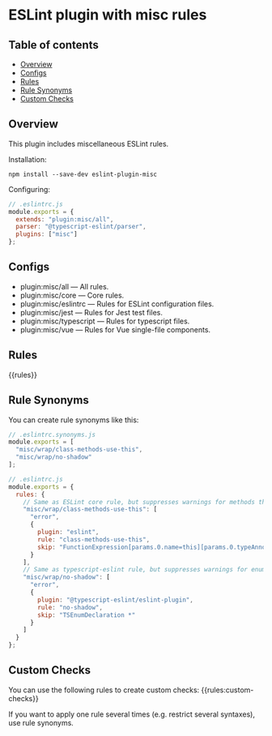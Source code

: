 # ESLint plugin with misc rules

## Table of contents

- [Overview](#overview)
- [Configs](#configs)
- [Rules](#rules)
- [Rule Synonyms](#rule-synonyms)
- [Custom Checks](#custom-checks)

## <a name="overview"></a>Overview

This plugin includes miscellaneous ESLint rules.

Installation:
```
npm install --save-dev eslint-plugin-misc
```

Configuring:
```js
// .eslintrc.js
module.exports = {
  extends: "plugin:misc/all",
  parser: "@typescript-eslint/parser",
  plugins: ["misc"]
};
```

## <a name="configs"></a>Configs

- plugin:misc/all &mdash; All rules.
- plugin:misc/core &mdash; Core rules.
- plugin:misc/eslintrc &mdash; Rules for ESLint configuration files.
- plugin:misc/jest &mdash; Rules for Jest test files.
- plugin:misc/typescript &mdash; Rules for typescript files.
- plugin:misc/vue &mdash; Rules for Vue single-file components.

## <a name="rules"></a>Rules

{{rules}}

## <a name="rule-synonyms"></a>Rule Synonyms

You can create rule synonyms like this:
```js
// .eslintrc.synonyms.js
module.exports = [
  "misc/wrap/class-methods-use-this",
  "misc/wrap/no-shadow"
];

// .eslintrc.js
module.exports = {
  rules: {
    // Same as ESLint core rule, but suppresses warnings for methods that have "this: void" annotation.
    "misc/wrap/class-methods-use-this": [
      "error",
      {
        plugin: "eslint",
        rule: "class-methods-use-this",
        skip: "FunctionExpression[params.0.name=this][params.0.typeAnnotation.typeAnnotation.type=TSVoidKeyword]"
      }
    ],
    // Same as typescript-eslint rule, but suppresses warnings for enums.
    "misc/wrap/no-shadow": [
      "error",
      {
        plugin: "@typescript-eslint/eslint-plugin",
        rule: "no-shadow",
        skip: "TSEnumDeclaration *"
      }
    ]
  }
};
```

## <a name="custom-checks"></a>Custom Checks

You can use the following rules to create custom checks:
{{rules:custom-checks}}

If you want to apply one rule several times (e.g. restrict several syntaxes), use rule synonyms.
